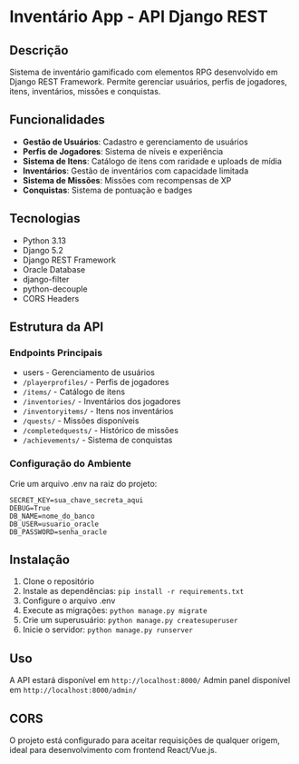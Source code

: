 # Inventário App - API Django REST

## Descrição
Sistema de inventário gamificado com elementos RPG desenvolvido em Django REST Framework. Permite gerenciar usuários, perfis de jogadores, itens, inventários, missões e conquistas.

## Funcionalidades
- **Gestão de Usuários**: Cadastro e gerenciamento de usuários
- **Perfis de Jogadores**: Sistema de níveis e experiência
- **Sistema de Itens**: Catálogo de itens com raridade e uploads de mídia
- **Inventários**: Gestão de inventários com capacidade limitada
- **Sistema de Missões**: Missões com recompensas de XP
- **Conquistas**: Sistema de pontuação e badges

## Tecnologias
- Python 3.13
- Django 5.2
- Django REST Framework
- Oracle Database
- django-filter
- python-decouple
- CORS Headers

## Estrutura da API

### Endpoints Principais
- users - Gerenciamento de usuários
- `/playerprofiles/` - Perfis de jogadores
- `/items/` - Catálogo de itens
- `/inventories/` - Inventários dos jogadores
- `/inventoryitems/` - Itens nos inventários
- `/quests/` - Missões disponíveis
- `/completedquests/` - Histórico de missões
- `/achievements/` - Sistema de conquistas

### Configuração do Ambiente
Crie um arquivo .env na raiz do projeto:
```
SECRET_KEY=sua_chave_secreta_aqui
DEBUG=True
DB_NAME=nome_do_banco
DB_USER=usuario_oracle
DB_PASSWORD=senha_oracle
```

## Instalação
1. Clone o repositório
2. Instale as dependências: `pip install -r requirements.txt`
3. Configure o arquivo .env
4. Execute as migrações: `python manage.py migrate`
5. Crie um superusuário: `python manage.py createsuperuser`
6. Inicie o servidor: `python manage.py runserver`

## Uso
A API estará disponível em `http://localhost:8000/`
Admin panel disponível em `http://localhost:8000/admin/`

## CORS
O projeto está configurado para aceitar requisições de qualquer origem, ideal para desenvolvimento com frontend React/Vue.js.
